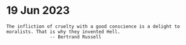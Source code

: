 # 19 Jun 2023

```quote
The infliction of cruelty with a good conscience is a delight to moralists. That is why they invented Hell.
                -- Bertrand Russell
```
